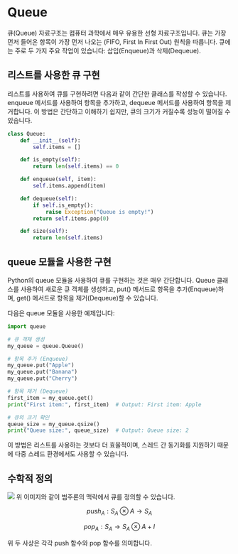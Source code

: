<h1>Queue</h1>
큐(Queue) 자료구조는 컴퓨터 과학에서 매우 유용한 선형 자료구조입니다. 큐는 가장 먼저 들어온 항목이 가장 먼저 나오는 (FIFO, First In First Out) 원칙을 따릅니다. 큐에는 주로 두 가지 주요 작업이 있습니다: 삽입(Enqueue)과 삭제(Dequeue).
<h2>리스트를 사용한 큐 구현</h2>
리스트를 사용하여 큐를 구현하려면 다음과 같이 간단한 클래스를 작성할 수 있습니다. enqueue 메서드를 사용하여 항목을 추가하고, dequeue 메서드를 사용하여 항목을 제거합니다. 이 방법은 간단하고 이해하기 쉽지만, 큐의 크기가 커질수록 성능이 떨어질 수 있습니다.

```python
class Queue:
    def __init__(self):
        self.items = []

    def is_empty(self):
        return len(self.items) == 0

    def enqueue(self, item):
        self.items.append(item)

    def dequeue(self):
        if self.is_empty():
            raise Exception("Queue is empty!")
        return self.items.pop(0)

    def size(self):
        return len(self.items)
 ```
 <h2>queue 모듈을 사용한 구현</h2>
 Python의 queue 모듈을 사용하여 큐를 구현하는 것은 매우 간단합니다. Queue 클래스를 사용하여 새로운 큐 객체를 생성하고, put() 메서드로 항목을 추가(Enqueue)하며, get() 메서드로 항목을 제거(Dequeue)할 수 있습니다.

다음은 queue 모듈을 사용한 예제입니다:

```python
import queue

# 큐 객체 생성
my_queue = queue.Queue()

# 항목 추가 (Enqueue)
my_queue.put("Apple")
my_queue.put("Banana")
my_queue.put("Cherry")

# 항목 제거 (Dequeue)
first_item = my_queue.get()
print("First item:", first_item)  # Output: First item: Apple

# 큐의 크기 확인
queue_size = my_queue.qsize()
print("Queue size:", queue_size)  # Output: Queue size: 2
```
이 방법은 리스트를 사용하는 것보다 더 효율적이며, 스레드 간 동기화를 지원하기 때문에 다중 스레드 환경에서도 사용할 수 있습니다.

<h2>수학적 정의</h2>
<img src="https://user-images.githubusercontent.com/81010325/230551659-7304d76f-8d99-4ab4-b2fd-59bb2f1ca23d.JPG">
위 이미지와 같이 범주론의 맥락에서 큐를 정의할 수 있습니다.


$$
push_A:S_A\otimes A\rightarrow S_A
$$


$$
pop_A:S_A→S_A⊗A+I
$$

위 두 사상은 각각 push 함수와 pop 함수를 의미합니다.
